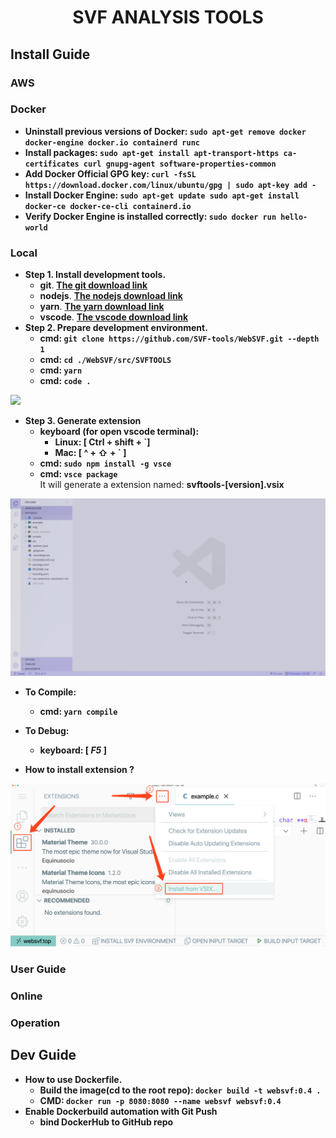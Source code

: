 # **<p align="center">SVF ANALYSIS TOOLS</p>**

## **Install Guide**

### **AWS**

### **Docker**
- **Uninstall previous versions of Docker: `sudo apt-get remove docker docker-engine docker.io containerd runc`**
- **Install packages: `sudo apt-get install apt-transport-https ca-certificates curl gnupg-agent software-properties-common`**
- **Add Docker Official GPG key: `curl -fsSL https://download.docker.com/linux/ubuntu/gpg | sudo apt-key add -`**
- **Install Docker Engine: `sudo apt-get update sudo apt-get install docker-ce docker-ce-cli containerd.io`**
- **Verify Docker Engine is installed correctly: `sudo docker run hello-world`**
### **Local**
- **Step 1. Install development tools.**
    - **git**. **[The git download link](https://code.visualstudio.com/)**
    - **nodejs**. **[The nodejs download link](https://nodejs.org/zh-cn/download/)**
    - **yarn**. **[The yarn download link](https://classic.yarnpkg.com/en/docs/install/#windows-stable)**
    - **vscode**. **[The vscode download link](https://code.visualstudio.com/)**
- **Step 2. Prepare development environment.**
    - **cmd: `git clone https://github.com/SVF-tools/WebSVF.git --depth 1`**  
    - **cmd: `cd ./WebSVF/src/SVFTOOLS`**  
    - **cmd: `yarn`**  
    - **cmd: `code .`**  
<img src='https://github.com/SVF-tools/WebSVF/blob/master/docs/env.gif?raw=true' width='720'/>

- **Step 3. Generate extension**
    - **keyboard (for open vscode terminal):**  
        - **Linux: [ Ctrl + shift + `]**  
        - **Mac: [ ^ + ⇧ + ` ]**
    - **cmd: `sudo npm install -g vsce`** 
    - **cmd: `vsce package`**  
It will generate a extension named: **svftools-[version].vsix**
<img src='https://github.com/SVF-tools/WebSVF/blob/master/docs/vsce.gif?raw=true' width='720'/>

- **To Compile:**   
    - **cmd: `yarn compile`**  
- **To Debug:**  
    - **keyboard: [ _F5_ ]**  

- **How to install extension ?**
<img src='https://github.com/SVF-tools/WebSVF/blob/master/docs/vsix_install.png?raw=true' width='720'/>

### **User Guide**

### **Online**



### **Operation**

## **Dev Guide**
- **How to use Dockerfile.** 
    - **Build the image(cd to the root repo): `docker build -t websvf:0.4 .`**
    - **CMD: `docker run -p 8080:8080 --name websvf websvf:0.4`**
- **Enable Dockerbuild automation with Git Push**
    - **bind DockerHub to GitHub repo**
    
